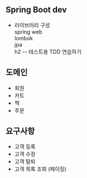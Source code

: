 ## Spring Boot dev

+ 라이브러리 구성  
  spring web  
  lombok  
  jpa  
  h2  -- 테스트용 
  TDD 연습하기



## 도메인

- 회원 
- 카트 
- 책
- 주문


## 요구사항
- 고객 등록
- 고객 수정
- 고객 탈퇴
- 고객 목록 조회 (페이징)
  

